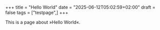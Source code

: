 +++
title = "Hello World"
date = "2025-06-12T05:02:59+02:00"
draft = false
tags = ["testpage",]
+++

This is a page about »Hello World«.
